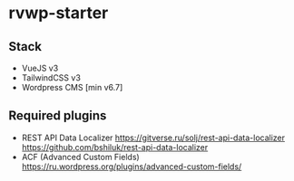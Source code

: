 # rvwp-starter

## Stack
* VueJS v3
* TailwindCSS v3
* Wordpress CMS [min v6.7]

## Required plugins
* REST API Data Localizer
https://gitverse.ru/solj/rest-api-data-localizer
https://github.com/bshiluk/rest-api-data-localizer
* ACF (Advanced Custom Fields)
https://ru.wordpress.org/plugins/advanced-custom-fields/